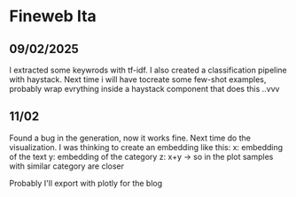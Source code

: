 # Fineweb Ita

## 09/02/2025
I extracted some keywrods with tf-idf. 
I also created a classification pipeline with haystack. Next time i will have tocreate some few-shot examples, probably wrap evrything inside a haystack component that does this ..vvv

## 11/02
Found a bug in the generation, now it works fine.
Next time do the visualization.
I was thinking to create an embedding like this:
x: embedding of the text
y: embedding of the category
z: x+y -> so in the plot samples with similar category are closer

Probably I'll export with plotly for the blog